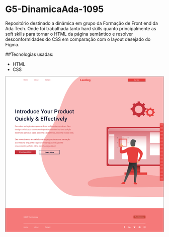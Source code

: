 # G5-DinamicaAda-1095
Repositório destinado a dinâmica em grupo da Formação de Front end da Ada Tech. Onde foi trabalhada tanto hard skills quanto principalmente as soft skills para tornar o HTML da página semântico e resolver desconformidades do CSS em comparação com o layout desejado do Figma.

##Tecnologias usadas:
- HTML
- CSS

![Preview](assets/previewdinamica.png)